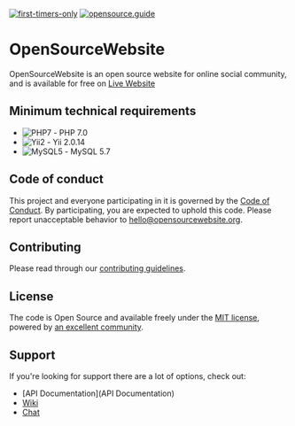 [![first-timers-only](https://img.shields.io/badge/first--timers--only-friendly-blue.svg?style=flat-square)](https://www.firsttimersonly.com) [![opensource.guide](https://img.shields.io/badge/opensource.guide-friendly-blue.svg?style=flat-square)](https://opensource.guide)

# OpenSourceWebsite

OpenSourceWebsite is an open source website for online social community, and is available for free on [Live Website](https://opensourcewebsite.org)

## Minimum technical requirements

- ![PHP7](https://img.shields.io/badge/Powered_by-PHP-green.svg?style=flat) - PHP 7.0
- ![Yii2](https://img.shields.io/badge/Powered_by-Yii_Framework-green.svg?style=flat) - Yii 2.0.14
- ![MySQL5](https://img.shields.io/badge/Powered_by-MySQL-green.svg?style=flat) - MySQL 5.7

## Code of conduct

This project and everyone participating in it is governed by the [Code of Conduct](CODE_OF_CONDUCT.md). By participating, you are expected to uphold this code. Please report unacceptable behavior to [hello@opensourcewebsite.org](mailto:hello@opensourcewebsite.org).

## Contributing

Please read through our [contributing guidelines](CONTRIBUTING.md).

## License

The code is Open Source and available freely under the [MIT license](LICENSE.md), powered by [an excellent community](https://gitlab.com/opensourcewebsite-org/opensourcewebsite-org/graphs/master).

## Support

If you're looking for support there are a lot of options, check out:

- [API Documentation](API Documentation)
- [Wiki](https://gitlab.com/opensourcewebsite-org/opensourcewebsite-org/wikis/home)
- [Chat](Chat)
